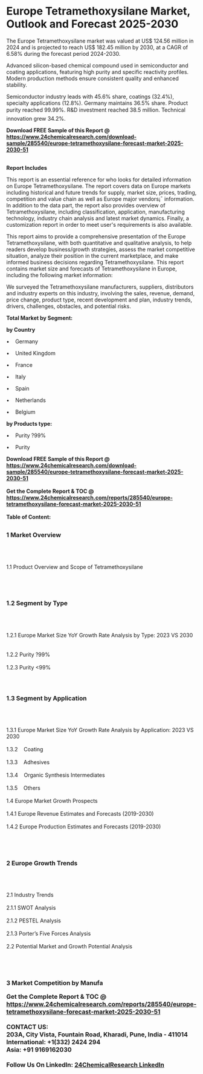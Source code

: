 <h1>Europe Tetramethoxysilane Market, Outlook and Forecast 2025-2030</h1><p>The Europe Tetramethoxysilane market was valued at US$ 124.56 million in 2024 and is projected to reach US$ 182.45 million by 2030, at a CAGR of 6.58% during the forecast period 2024-2030.</p><p>
Advanced silicon-based chemical compound used in semiconductor and coating applications, featuring high purity and specific reactivity profiles. Modern production methods ensure consistent quality and enhanced stability.</p><p>
Semiconductor industry leads with 45.6% share, coatings (32.4%), specialty applications (12.8%). Germany maintains 36.5% share. Product purity reached 99.99%. R&amp;D investment reached 38.5 million. Technical innovation grew 34.2%.</p><div><b>Download FREE Sample of this Report @ 
            <a href="https://www.24chemicalresearch.com/download-sample/285540/europe-tetramethoxysilane-forecast-market-2025-2030-51">
            https://www.24chemicalresearch.com/download-sample/285540/europe-tetramethoxysilane-forecast-market-2025-2030-51</a></b></div><br><p>
</p><p><strong>Report Includes</strong></p><p>
</p><p>This report is an essential reference for who looks for detailed information on Europe Tetramethoxysilane. The report covers data on Europe markets including historical and future trends for supply, market size, prices, trading, competition and value chain as well as Europe major vendors¡¯ information. In addition to the data part, the report also provides overview of Tetramethoxysilane, including classification, application, manufacturing technology, industry chain analysis and latest market dynamics. Finally, a customization report in order to meet user's requirements is also available.</p><p>
</p><p>This report aims to provide a comprehensive presentation of the Europe Tetramethoxysilane, with both quantitative and qualitative analysis, to help readers develop business/growth strategies, assess the market competitive situation, analyze their position in the current marketplace, and make informed business decisions regarding Tetramethoxysilane. This report contains market size and forecasts of Tetramethoxysilane in Europe, including the following market information:</p><p>
We surveyed the Tetramethoxysilane manufacturers, suppliers, distributors and industry experts on this industry, involving the sales, revenue, demand, price change, product type, recent development and plan, industry trends, drivers, challenges, obstacles, and potential risks.</p><p>
</p><p><strong>Total Market by Segment:</strong></p><p>
<strong>by Country</strong></p><p>
</p><p>•    Germany</p><p>
•    United Kingdom</p><p>
•    France</p><p>
•    Italy</p><p>
•    Spain</p><p>
•    Netherlands</p><p>
•    Belgium</p><p>
<strong>by Products type:</strong></p><p>
</p><p>•    Purity ?99%</p><p>
•    Purity </p><div><b>Download FREE Sample of this Report @ 
            <a href="https://www.24chemicalresearch.com/download-sample/285540/europe-tetramethoxysilane-forecast-market-2025-2030-51">
            https://www.24chemicalresearch.com/download-sample/285540/europe-tetramethoxysilane-forecast-market-2025-2030-51</a></b></div><br><div><b>Get the Complete Report & TOC @ 
            <a href="https://www.24chemicalresearch.com/reports/285540/europe-tetramethoxysilane-forecast-market-2025-2030-51">
            https://www.24chemicalresearch.com/reports/285540/europe-tetramethoxysilane-forecast-market-2025-2030-51</a></b></div><br>
            <b>Table of Content:</b><p><h2><span style="font-size:16px"><strong>1 Market Overview&nbsp;&nbsp; &nbsp;</strong></span></h2><br />
<br />
<p>1.1 Product Overview and Scope of Tetramethoxysilane&nbsp;</p><br />
<br />
<h2><strong><span style="font-size:16px">1.2 Segment by Type&nbsp;&nbsp; &nbsp;</span></strong></h2><br />
<br />
<p>1.2.1 Europe Market Size YoY Growth Rate Analysis by Type: 2023 VS 2030&nbsp;&nbsp; &nbsp;<br /><br />
1.2.2 Purity ?99%&nbsp;&nbsp; &nbsp;<br /><br />
1.2.3 Purity <99%<br /><br />
<br />
<h2><span style="font-size:16px"><strong>1.3 Segment by Application&nbsp;&nbsp;</strong></span></h2><br />
<br />
<p>1.3.1 Europe Market Size YoY Growth Rate Analysis by Application: 2023 VS 2030&nbsp;&nbsp; &nbsp;<br /><br />
1.3.2&nbsp;&nbsp; &nbsp;Coating<br /><br />
1.3.3&nbsp;&nbsp; &nbsp;Adhesives<br /><br />
1.3.4&nbsp;&nbsp; &nbsp;Organic Synthesis Intermediates<br /><br />
1.3.5&nbsp;&nbsp; &nbsp;Others<br /><br />
1.4 Europe Market Growth Prospects&nbsp;&nbsp; &nbsp;<br /><br />
1.4.1 Europe Revenue Estimates and Forecasts (2019-2030)&nbsp;&nbsp; &nbsp;<br /><br />
1.4.2 Europe Production Estimates and Forecasts (2019-2030)&nbsp;&nbsp;</p><br />
<br />
<h2><span style="font-size:16px"><strong>2 Europe Growth Trends&nbsp;&nbsp; &nbsp;</strong></span></h2><br />
<br />
<p>2.1 Industry Trends&nbsp;&nbsp; &nbsp;<br /><br />
2.1.1 SWOT Analysis&nbsp;&nbsp; &nbsp;<br /><br />
2.1.2 PESTEL Analysis&nbsp;&nbsp; &nbsp;<br /><br />
2.1.3 Porter&rsquo;s Five Forces Analysis&nbsp;&nbsp; &nbsp;<br /><br />
2.2 Potential Market and Growth Potential Analysis&nbsp;&nbsp; &nbsp;</p><br />
<br />
<h2><span style="font-size:16px"><strong>3 Market Competition by Manufa</p><div><b>Get the Complete Report & TOC @ 
            <a href="https://www.24chemicalresearch.com/reports/285540/europe-tetramethoxysilane-forecast-market-2025-2030-51">
            https://www.24chemicalresearch.com/reports/285540/europe-tetramethoxysilane-forecast-market-2025-2030-51</a></b></div><br><b>CONTACT US:</b><br>
            203A, City Vista, Fountain Road, Kharadi, Pune, India - 411014<br>
            International: +1(332) 2424 294<br>
            Asia: +91 9169162030 <br><br>
            Follow Us On LinkedIn: <a href="https://www.linkedin.com/company/24chemicalresearch/">24ChemicalResearch LinkedIn</a>
